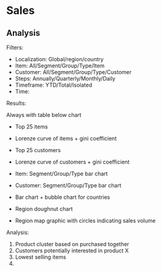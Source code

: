 # Sales

## Analysis

Filters:

* Localization: Global/region/country
* Item: All/Segment/Group/Type/Item
* Customer: All/Segment/Group/Type/Customer
* Steps: Annually/Quarterly/Monthly/Daily
* Timeframe: YTD/Total/Isolated
* Time:

Results:

Always with table below chart

* Top 25 items
* Lorenze curve of items + gini coefficient
* Top 25 customers
* Lorenze curve of customers + gini coefficient

* Item: Segment/Group/Type bar chart
* Customer: Segment/Group/Type bar chart

* Bar chart + bubble chart for countries
* Region doughnut chart
* Region map graphic with circles indicating sales volume

Analysis:

1. Product cluster based on purchased together
2. Customers potentially interested in product X
3. Lowest selling items
4.